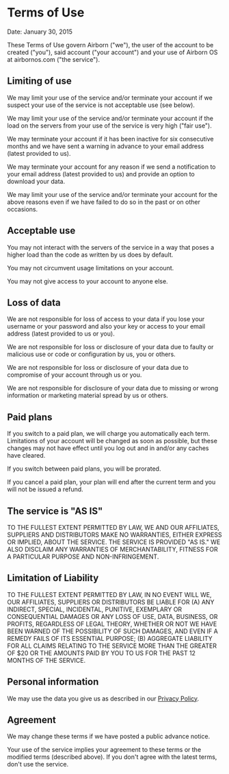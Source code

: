 # Terms of Use

Date: January 30, 2015

These Terms of Use govern Airborn ("we"), the user of the account to be
created ("you"), said account ("your account") and your use of Airborn
OS at airbornos.com ("the service").


## Limiting of use

We may limit your use of the service and/or terminate your account if we
suspect your use of the service is not acceptable use (see below).

We may limit your use of the service and/or terminate your account if
the load on the servers from your use of the service is very high ("fair
use").

We may terminate your account if it has been inactive for six
consecutive months and we have sent a warning in advance to your email
address (latest provided to us).

We may terminate your account for any reason if we send a notification
to your email address (latest provided to us) and provide an option to
download your data.

We may limit your use of the service and/or terminate your account for
the above reasons even if we have failed to do so in the past or on
other occasions.


## Acceptable use

You may not interact with the servers of the service in a way that poses
a higher load than the code as written by us does by default.

You may not circumvent usage limitations on your account.

You may not give access to your account to anyone else.


## Loss of data

We are not responsible for loss of access to your data if you lose your
username or your password and also your key or access to your email
address (latest provided to us or you).

We are not responsible for loss or disclosure of your data due to faulty
or malicious use or code or configuration by us, you or others.

We are not responsible for loss or disclosure of your data due to
compromise of your account through us or you.

We are not responsible for disclosure of your data due to missing or
wrong information or marketing material spread by us or others.


## Paid plans

If you switch to a paid plan, we will charge you automatically each
term. Limitations of your account will be changed as soon as possible,
but these changes may not have effect until you log out and in and/or
any caches have cleared.

If you switch between paid plans, you will be prorated.

If you cancel a paid plan, your plan will end after the current term and
you will not be issued a refund.


## The service is "AS IS"

TO THE FULLEST EXTENT PERMITTED BY LAW, WE AND OUR AFFILIATES, SUPPLIERS
AND DISTRIBUTORS MAKE NO WARRANTIES, EITHER EXPRESS OR IMPLIED, ABOUT
THE SERVICE. THE SERVICE IS PROVIDED "AS IS." WE ALSO DISCLAIM ANY
WARRANTIES OF MERCHANTABILITY, FITNESS FOR A PARTICULAR PURPOSE AND
NON-INFRINGEMENT.


## Limitation of Liability

TO THE FULLEST EXTENT PERMITTED BY LAW, IN NO EVENT WILL WE, OUR
AFFILIATES, SUPPLIERS OR DISTRIBUTORS BE LIABLE FOR (A) ANY INDIRECT,
SPECIAL, INCIDENTAL, PUNITIVE, EXEMPLARY OR CONSEQUENTIAL DAMAGES OR ANY
LOSS OF USE, DATA, BUSINESS, OR PROFITS, REGARDLESS OF LEGAL THEORY,
WHETHER OR NOT WE HAVE BEEN WARNED OF THE POSSIBILITY OF SUCH DAMAGES,
AND EVEN IF A REMEDY FAILS OF ITS ESSENTIAL PURPOSE; (B) AGGREGATE
LIABILITY FOR ALL CLAIMS RELATING TO THE SERVICE MORE THAN THE GREATER
OF $20 OR THE AMOUNTS PAID BY YOU TO US FOR THE PAST 12 MONTHS OF THE
SERVICE.


## Personal information

We may use the data you give us as described in our
[Privacy Policy](./privacypolicy).


## Agreement

We may change these terms if we have posted a public advance notice.

Your use of the service implies your agreement to these terms or the
modified terms (described above). If you don't agree with the latest
terms, don't use the service.